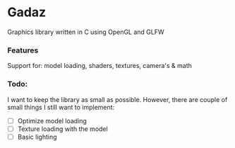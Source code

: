 # Gadaz
Graphics library written in C using OpenGL and GLFW

### Features
Support for: model loading, shaders, textures, camera's & math

### Todo:
I want to keep the library as small as possible. However, there are couple of small things I still want to implement:

- [ ] Optimize model loading
- [ ] Texture loading with the model
- [ ] Basic lighting
